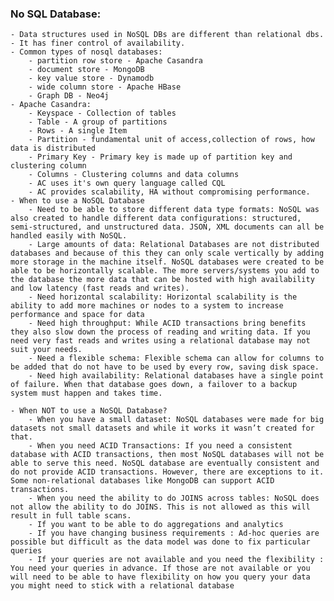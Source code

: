 ### No SQL Database:
    - Data structures used in NoSQL DBs are different than relational dbs.
    - It has finer control of availability.
    - Common types of nosql databases:
        - partition row store - Apache Casandra
        - document store - MongoDB
        - key value store - Dynamodb
        - wide column store - Apache HBase
        - Graph DB - Neo4j
    - Apache Casandra:
        - Keyspace - Collection of tables
        - Table - A group of partitions
        - Rows - A single Item
        - Partition - fundamental unit of access,collection of rows, how data is distributed
        - Primary Key - Primary key is made up of partition key and clustering column
        - Columns - Clustering columns and data columns
        - AC uses it's own query language called CQL
        - AC provides scalability, HA without compromising performance.
    - When to use a NoSQL Database
        - Need to be able to store different data type formats: NoSQL was also created to handle different data configurations: structured, semi-structured, and unstructured data. JSON, XML documents can all be handled easily with NoSQL.
        - Large amounts of data: Relational Databases are not distributed databases and because of this they can only scale vertically by adding more storage in the machine itself. NoSQL databases were created to be able to be horizontally scalable. The more servers/systems you add to the database the more data that can be hosted with high availability and low latency (fast reads and writes).
        - Need horizontal scalability: Horizontal scalability is the ability to add more machines or nodes to a system to increase performance and space for data
        - Need high throughput: While ACID transactions bring benefits they also slow down the process of reading and writing data. If you need very fast reads and writes using a relational database may not suit your needs.
        - Need a flexible schema: Flexible schema can allow for columns to be added that do not have to be used by every row, saving disk space.
        - Need high availability: Relational databases have a single point of failure. When that database goes down, a failover to a backup system must happen and takes time.

    - When NOT to use a NoSQL Database?
        - When you have a small dataset: NoSQL databases were made for big datasets not small datasets and while it works it wasn’t created for that.
        - When you need ACID Transactions: If you need a consistent database with ACID transactions, then most NoSQL databases will not be able to serve this need. NoSQL database are eventually consistent and do not provide ACID transactions. However, there are exceptions to it. Some non-relational databases like MongoDB can support ACID transactions.
        - When you need the ability to do JOINS across tables: NoSQL does not allow the ability to do JOINS. This is not allowed as this will result in full table scans.
        - If you want to be able to do aggregations and analytics
        - If you have changing business requirements : Ad-hoc queries are possible but difficult as the data model was done to fix particular queries
        - If your queries are not available and you need the flexibility : You need your queries in advance. If those are not available or you will need to be able to have flexibility on how you query your data you might need to stick with a relational database